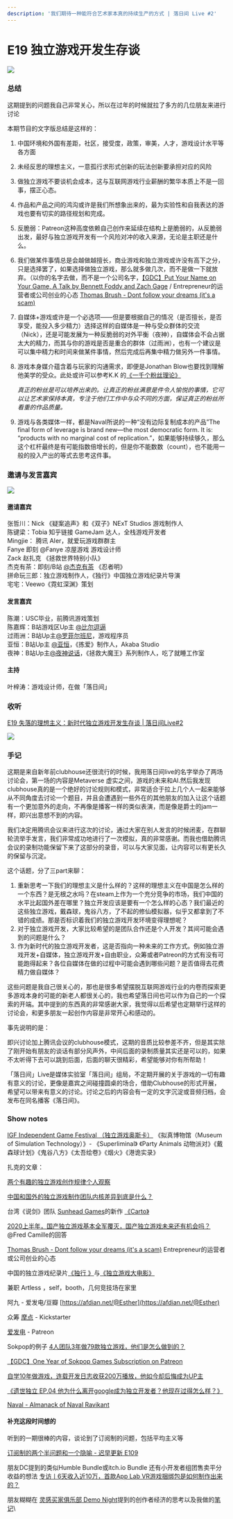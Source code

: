 ```yaml
---
description: '我们期待一种能符合艺术家本真的持续生产的方式 | 落日间 Live #2'
---
```


# E19 独立游戏开发生存谈



![](https://sunset-1303964997.cos.ap-shanghai.myqcloud.com/Images/E19/cover\_podcast\_19.png)

### 总结

这期提到的问题我自己非常关心，所以在过年的时候就拉了多方的几位朋友来进行讨论

本期节目的文字版总结是这样的：

1. 中国环境和外国有差距，社区，接受度，政策，审美，人才，游戏设计水平等各方面
2. 未经反思的理想主义，一意孤行求形式创新的玩法创新要承担对应的风险
3. 做独立游戏不要谈机会成本，这与互联网游戏行业薪酬的繁华本质上不是一回事，摆正心态。
4. 作品和产品之间的鸿沟或许是我们所想象出来的，最为实验性和自我表达的游戏也要有切实的路径规划和完成。
5. 反脆弱：Patreon这种高度依赖自己创作来延续在结构上是脆弱的，从反脆弱出发，最好与独立游戏开发有一个风险对冲的收入来源，无论是主职还是什么。
6. 我们做某件事情总是会越做越擅长，商业游戏和独立游戏或许没有高下之分，只是选择罢了，如果选择做独立游戏，那么就多做几次，而不是做一下就放弃。（以你的名字去做，而不是一个公司名字，[【GDC】Put Your Name on Your Game, A Talk by Bennett Foddy and Zach Gage](https://www.youtube.com/watch?v=N4UFC0y1tY0\&feature=youtu.be) / Entrepreneur的运营者或公司创业的心态 [Thomas Brush - Dont follow your dreams (it's a scam)](https://www.youtube.com/watch?v=5mILj0an-wI)
7. 自媒体+游戏或许是一个必选项——但是要根据自己的情况（是否擅长，是否享受，能投入多少精力）选择这样的自媒体是一种与受众群体的交流（Nick），还是可能发展为一种反脆弱的对外平衡（夜神），自媒体会不会占据太大的精力，而其与你的游戏是否是重合的群体（过雨洲），也有一个建议是可以集中精力和时间来做某件事情，然后完成后再集中精力做另外一件事情。
8.  游戏本身媒介蕴含着与玩家的沟通需求，即便是Jonathan Blow也要找到理解他美学的受众。此处或许可以参考K.K 的[《一千个粉丝理论》](https://kk.org/thetechnium/1000-true-fans/)

    _真正的粉丝是可以培养出来的。让真正的粉丝满意是件令人愉悦的事情，它可以让艺术家保持本真，专注于他们工作中与众不同的方面，保证真正的粉丝所看重的作品质量。_
9. 游戏与各类媒体一样，都是Naval所说的一种“没有边际复制成本的产品”The final form of leverage is brand new—the most democratic form. It is: “products with no marginal cost of replication.”，如果能够持续够久，那么这个杠杆最终是有可能指数倍增长的，但是你不能数数（count），也不能用一般的投入产出的等式去思考这件事。

### 邀请与发言嘉宾

![](https://sunset-1303964997.cos.ap-shanghai.myqcloud.com/Images/E19/sunsetlive2.png)

#### 邀请嘉宾

张哲川：Nick 《疑案追声》和《双子》NExT Studios 游戏制作人 \
陈键梁：Tobia 知乎链接 GameJam 达人，全栈游戏开发者 \
Mingjie： 腾讯 AIer，就爱玩游戏群群主 \
Fanye 即刻 @Fanye 凉屋游戏 游戏设计师 \
Zack 赵扎克 《拯救世界特别小队》 \
杰克有茶：即刻/B站 [@杰克有茶](https://space.bilibili.com/8911717) 《忍者明》 \
拼命玩三郎：独立游戏制作人，《独行》中国独立游戏纪录片导演 \
宅宅：Veewo《霓虹深渊》策划

#### 发言嘉宾

陈潮：USC毕业，前腾讯游戏策划 \
陈嘉辉：B站游戏区Up主 [@比尔逗逼](https://space.bilibili.com/2313091) \
过雨洲：B站Up主[@罗菲尔班尼](https://space.bilibili.com/3812325/)，游戏程序员 \
亚恒：B站Up主 [@亚恒](https://space.bilibili.com/31078113%20)，《拣爱》制作人，Akaba Studio \
夜神：B站Up主[@夜神说话](https://space.bilibili.com/15105608)，《拯救大魔王》系列制作人，吃了就睡工作室

#### 主持

叶梓涛：游戏设计师，在做「落日间」



### 收听

[E19 失落的理想主义：新时代独立游戏开发生存谈 | 落日间Live#2](https://www.xiaoyuzhoufm.com/episode/6033d77263aef85524e01fb3?s=eyJ1IjogIjVlYmNkNzkwMjFhYzg1ODA0MTJiNzcxMCJ9)

![](https://sunset-1303964997.cos.ap-shanghai.myqcloud.com/Images/E19/e19\_qrcode.png)

### 手记

这期是来自新年前clubhouse还很流行的时候，我用落日间live的名字举办了两场讨论会，第一场的内容是Metaverse 虚实之间，游戏的未来和AI.然后我发现clubhouse真的是一个绝好的讨论规则和模式，非常适合于拉上几个人一起来能够从不同角度去讨论一个题目，并且会遭遇到一些外在的其他朋友的加入让这个话题有一个更加意外的走向，不再像是播客一样的类似表演，而是像是爵士的jam一样，即兴出意想不到的内容。

我们决定用腾讯会议来进行这次的讨论，通过大家在别人发言的时候闭麦，在群聊轮流举手发言，我们非常成功地进行了一次模拟，真的非常感谢。而我也借助腾讯会议的录制功能保留下来了这部分的录音，可以与大家见面，让内容可以有更长久的保留与沉淀。

这个话题，分了三part来聊：

1. 重新思考一下我们的理想主义是什么样的？这样的理想主义在中国是怎么样的一个东西？是无根之水吗？在steam上作为一个充分竞争的市场，我们中国的水平比起国外差在哪里？独立开发应该是要有一个怎么样的心态？我们最近的这些独立游戏，戴森球，鬼谷八方，了不起的修仙模拟器，似乎又都拿到了不错的成绩。那是否标识着我们的独立游戏开发环境变得理想呢？
2. 对于独立游戏开发，大家比较希望的是团队合作还是个人开发？其间可能会遇到的问题是什么？
3. 作为新时代的独立游戏开发者，这是否指向一种未来的工作方式。例如独立游戏开发+自媒体，独立游戏开发+自由职业，众筹或者Patreon的方式有没有可能跑得起来？各位自媒体在做的过程中可能会遇到哪些问题？是否值得去花费精力做自媒体？

这些问题是我自己很关心的，那也是很多希望摆脱互联网游戏行业的内卷而探索更多游戏本身的可能的新老人都很关心的，我也希望落日间也可以作为自己的一个探索的开端。其中提到的东西真的非常感谢大家，我觉得以后希望也定期举行这样的讨论会，和更多朋友一起创作内容是非常开心和感动的。

事先说明的是：

即兴讨论加上腾讯会议的clubhouse模式，这期的音质比较参差不齐，但是其实除了刚开始有朋友的谈话有部分风声外，中间后面的录制质量其实还是可以的，如果不太听得下去可以跳到后面，后面的聊天很精彩，希望能够对你有所帮助！

&#x20;「落日间」Live是媒体实验室「落日间」组局，不定期开展的关于游戏的一切有趣有意义的讨论，更像是嘉宾之间碰撞圆桌的场合，借助Clubhouse的形式开展，希望可以带来有意义的讨论。讨论之后的内容会有一定的文字沉淀或音频归档，会发布在同名播客《落日间》。

### Show notes

[IGF Independent Game Festival （独立游戏奥斯卡）](http://www.igf.com) 《拟真博物馆（Museum of Simulation Technology）》- 《Superliminal》 《Party Animals 动物派对》《戴森球计划》《鬼谷八方》《太吾绘卷》《烟火》《港诡实录》

扎克的文章：

[两个有趣的独立游戏创作规律个人观察](https://zhuanlan.zhihu.com/p/299642103)

[中国和国外的独立游戏制作团队内核差异到底是什么？](https://www.zhihu.com/question/307210745/answer/575252885)

台湾《说剑》团队 [Sunhead Games](https://store.steampowered.com/search/?developer=Sunhead%20Games\&snr=1\_5\_9\_\_2000)的新作 [《Carto》](https://store.steampowered.com/app/1172450/Carto/)

[2020上半年，国产独立游戏基本全军覆灭，国产独立游戏未来还有机会吗？](https://www.zhihu.com/question/403553863/answer/1314980613) @Fred Camille的回答

[Thomas Brush - Dont follow your dreams (it's a scam)](https://www.youtube.com/watch?v=5mILj0an-wI) Entrepreneur的运营者或公司创业的心态

中国的独立游戏纪录片[《独行 》](https://movie.douban.com/subject/30290809/)与[《独立游戏大电影》](https://movie.douban.com/subject/7015793/)

兼职 Artless ，self，booth，几何竞技场在家里

阿九 - 爱发电/豆瓣 [https://afdian.net/@Esther](https://afdian.net/@Esther)

众筹 [摩点](https://www.modian.com) - Kickstarter

[爱发电](https://afdian.net/@sunset\_studio) - Patreon

Sokpop的例子 [4人团队3年做79款独立游戏，他们是怎么做到的？](https://mp.weixin.qq.com/s/YzV6SZO510umxKUM-fz3Gw)

[【GDC】One Year of Sokpop Games Subscription on Patreon](https://www.youtube.com/watch?v=7c2lYRWNxyY)

[自学10年做游戏，连载开发日志收获200万播放，他如今却后悔成为UP主](https://mp.weixin.qq.com/s/ygltU3zgAiWMK8CSjKicIA)

[《遗世独立 EP.04 他为什么离开google成为独立开发者？他现在过得怎么样？》](https://www.xiaoyuzhoufm.com/episode/5fcf60bedee9c1e16d9bc4c8?s=eyJ1IjogIjVlYmNkNzkwMjFhYzg1ODA0MTJiNzcxMCJ9)

[Naval - Almanack of Naval Ravikant](https://www.navalmanack.com/almanack-of-naval-ravikant/table-of-contents)



#### 补充这段时间想的

听到的一期很棒的内容，谈论到了订阅制的问题，包括平均主义等

[订阅制的两个半问题和一个隐喻 - 迟早更新 E109](https://podcast.weareones.com/109)

朋友DC提到的类似Humble Bundle或itch.io Bundle 还有小开发者组团售卖平分收益的想法 [专访丨6天收入近10万，首款App Lab VR游戏捆绑包是如何制作出来的？](https://mp.weixin.qq.com/s/kR8\_ZjUViEGCdiNRfaTVUQ)

朋友糊糊在 [灵感买家俱乐部 Demo Night](https://club.q24.io/party025-review/)提到的创作者经济的思考以及我做的[笔记](https://web.okjike.com/originalPost/606a9e32111a4f001827ccb9)\
